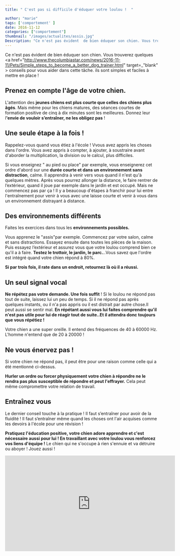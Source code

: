 ```yaml
---
title: " C'est pas si difficile d'éduquer votre loulou !  "

author: "marie"
tags: ['comportement' ]
date: 2016-11-12
categories: ["comportement"]
thumbnail: "/images/actualites/assis.jpg"
Description: "Ce n'est pas évident  de bien éduquer son chien. Vous trouverez quelques conseils pour vous aider dans cette tâche. ils sont simples et faciles à mettre en place !  "
---
```

Ce n'est pas évident de bien éduquer son chien. Vous trouverez quelques <a href="http://www.thecolumbiastar.com/news/2016-11-11/Pets/Simple_steps_to_become_a_better_dog_trainer.html" target=_"blank" > conseils </a>  pour vous aider dans cette tâche. ils sont simples et faciles à mettre en place !









## Prenez en compte l'âge de votre chien.  ##

L'attention des <b>jeunes chiens est plus courte que celles des chiens plus âgés</b>. Mais même pour les chiens matures, des séances courtes de formation positive de cinq à dix minutes sont les meilleures. Donnez leur l<b>'envie de vouloir s’entraîner, ne les obligez pas</b> !




## Une seule étape à la fois ! ##

Rappelez-vous quand vous étiez à l'école ! Vvous avez appris les choses dans l'ordre. Vous avez appris à compter, à ajouter, à soustraire avant d'aborder la multiplication, la division ou le calcul, plus difficiles.

Si vous enseignez " au pied ou place" par exemple, vous enseignerez cet ordre d'abord sur une <b>durée courte et dans un environnement sans distraction</b>, calme. Il apprendra à venir vers vous quand il n'est qu'à quelques mètres. Après vous pourrez allonger la distance, le faire rentrer de l’extérieur, quand il joue par exemple dans le jardin et est occupé. Mais ne commencez pas par ça ! Il y a beaucoup d'étapes à franchir pour lui entre l'entraînement pour venir à vous avec une laisse courte et venir à vous dans un environnement distrayant à distance.




## Des environnements différents ##
Faites les exercices dans tous les <b>environnements possibles.</b>

 Vous apprenez le "assis"par exemple. Commencez par votre salon, calme et sans distractions. Essayez ensuite dans toutes les pièces de la maison. Puis essayez l’extérieur et assurez vous que votre loulou comprend bien ce qu'il a à faire. <b>Testez le trottoir, le jardin, le parc.</b>..Vous savez que l'ordre est intégré quand votre chien répond à 80%.

 <b>Si par trois fois, il rate dans un endroit, retournez là où il a réussi.</b>

 <h2> Un seul signal vocal </h2>


 <b>Ne répétez pas votre demande. Une fois suffit</b> ! Si le loulou ne répond pas tout de suite, laissez lui un peu de temps. Si il ne répond pas après quelques instants, ou il n'a pas appris ou il est distrait par autre chose.Il peut aussi se sentir mal. <b>En répétant aussi vous lui faites comprendre qu'il n'est pas utile pour lui de réagir tout de suite..Et il attendra donc toujours que vous répétiez !</b>

 Votre chien a une super oreille. Il entend des fréquences de 40 à 60000  Hz. L'homme n'entend que de 20 à 20000 !

 <h2> Ne vous énervez pas ! </h2>
Si votre chien ne répond pas, il peut être pour une raison comme celle qui a été mentionné ci-dessus.

<b>Hurler un ordre ou forcer physiquement votre chien à répondre ne le rendra pas plus susceptible de répondre et peut l'effrayer.</b> Cela peut même compromettre votre relation de travail.

<h2>Entraînez vous </h2>

Le dernier conseil touche à la pratique ! Il faut s’entraîner pour avoir de la fluidité ! Il faut s’entraîner même quand les choses ont l'air acquises comme les devoirs à l'école pour une révision !

<b>Pratiquez l'éducation positive, votre chien adore apprendre et c'est nécessaire aussi pour lui ! En travaillant avec votre loulou vous renforcez vos liens d'équipe !</b>
Le chien qui ne s'occupe à rien s'ennuie et va détruire ou aboyer ! Jouez aussi !


<p align "center"><iframe width="560" height="315" src="https://www.youtube.com/embed/mOk3bfEia-Y" frameborder="0" allowfullscreen></iframe>